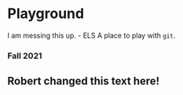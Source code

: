 # Playground

I am messing this up. - ELS 
A place to play with `git`.

### Fall 2021


## Robert changed this text here!
